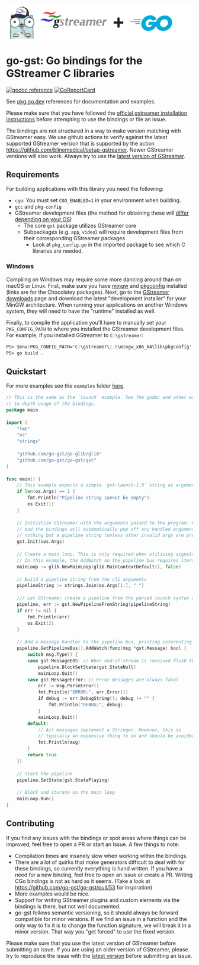 ![banner](./img/go-gst-banner.png)

# go-gst: Go bindings for the GStreamer C libraries

[![godoc reference](https://img.shields.io/badge/godoc-reference-blue.svg)](https://godoc.org/github.com/go-gst/go-gst)
[![GoReportCard](https://goreportcard.com/badge/github.com/go-gst/go-gst)](https://goreportcard.com/report/github.com/go-gst/go-gst)
<!-- ![](https://github.com/go-gst/go-gst/workflows/Tests/badge.svg) -->

See [pkg.go.dev](https://pkg.go.dev/github.com/go-gst/go-gst) references for documentation and examples.

Please make sure that you have followed the [official gstreamer installation instructions](https://gstreamer.freedesktop.org/documentation/installing/index.html?gi-language=c) before attempting to use the bindings or file an issue.

The bindings are not structured in a way to make version matching with GStreamer easy. We use github actions to verify against the latest supported GStreamer version that is supported by the action https://github.com/blinemedical/setup-gstreamer. Newer GStreamer versions will also work. Always try to use the [latest version of GStreamer](https://gstreamer.freedesktop.org/releases/).

## Requirements

For building applications with this library you need the following:

 - `cgo`: You must set `CGO_ENABLED=1` in your environment when building.
 - `gcc` and `pkg-config`
 - GStreamer development files (the method for obtaining these will [differ depending on your OS](https://gstreamer.freedesktop.org/documentation/installing/index.html?gi-language=c))
   - The core `gst` package utilizes GStreamer core
   - Subpackages (e.g. `app`, `video`) will require development files from their corresponding GStreamer packages
     - Look at `pkg_config.go` in the imported package to see which C libraries are needed.

### Windows

Compiling on Windows may require some more dancing around than on macOS or Linux.
First, make sure you have [mingw](https://chocolatey.org/packages/mingw) and [pkgconfig](https://chocolatey.org/packages/pkgconfiglite) installed (links are for the Chocolatey packages).
Next, go to the [GStreamer downloads](https://gstreamer.freedesktop.org/download/) page and download the latest "development installer" for your MinGW architecture. 
When running your applications on another Windows system, they will need to have the "runtime" installed as well.

Finally, to compile the application you'll have to manually set your `PKG_CONFIG_PATH` to where you installed the GStreamer development files.
For example, if you installed GStreamer to `C:\gstreamer`:

```ps
PS> $env:PKG_CONFIG_PATH='C:\gstreamer\1.0\mingw_x86_64\lib\pkgconfig'
PS> go build .
```

## Quickstart

For more examples see the `examples` folder [here](examples/).

```go
// This is the same as the `launch` example. See the godoc and other examples for more 
// in-depth usage of the bindings.
package main

import (
    "fmt"
    "os"
    "strings"

    "github.com/go-gst/go-glib/glib"
    "github.com/go-gst/go-gst/gst"
)

func main() {
    // This example expects a simple `gst-launch-1.0` string as arguments
    if len(os.Args) == 1 {
        fmt.Println("Pipeline string cannot be empty")
        os.Exit(1)
    }

    // Initialize GStreamer with the arguments passed to the program. Gstreamer
    // and the bindings will automatically pop off any handled arguments leaving
    // nothing but a pipeline string (unless other invalid args are present).
    gst.Init(&os.Args)

    // Create a main loop. This is only required when utilizing signals via the bindings.
    // In this example, the AddWatch on the pipeline bus requires iterating on the main loop.
    mainLoop := glib.NewMainLoop(glib.MainContextDefault(), false)

    // Build a pipeline string from the cli arguments
    pipelineString := strings.Join(os.Args[1:], " ")

    /// Let GStreamer create a pipeline from the parsed launch syntax on the cli.
    pipeline, err := gst.NewPipelineFromString(pipelineString)
    if err != nil {
        fmt.Println(err)
        os.Exit(2)
    }

    // Add a message handler to the pipeline bus, printing interesting information to the console.
    pipeline.GetPipelineBus().AddWatch(func(msg *gst.Message) bool {
        switch msg.Type() {
        case gst.MessageEOS: // When end-of-stream is received flush the pipeling and stop the main loop
            pipeline.BlockSetState(gst.StateNull)
            mainLoop.Quit()
        case gst.MessageError: // Error messages are always fatal
            err := msg.ParseError()
            fmt.Println("ERROR:", err.Error())
            if debug := err.DebugString(); debug != "" {
                fmt.Println("DEBUG:", debug)
            }
            mainLoop.Quit()
        default:
            // All messages implement a Stringer. However, this is
            // typically an expensive thing to do and should be avoided.
            fmt.Println(msg)
        }
        return true
    })

    // Start the pipeline
    pipeline.SetState(gst.StatePlaying)

    // Block and iterate on the main loop
    mainLoop.Run()
}
```

## Contributing

If you find any issues with the bindings or spot areas where things can be improved, feel free to open a PR or start an Issue. A few things to note:

 - Compilation times are insanely slow when working within the bindings.
 - There are a lot of quirks that make generators difficult to deal with for these bindings, so currently everything is hand written. If you have a need for a new binding, feel free to open an issue or create a PR. Writing CGo bindings is not as hard as it seems. (Take a look at https://github.com/go-gst/go-gst/pull/53 for inspiration)
 - More examples would be nice.
 - Support for writing GStreamer plugins and custom elements via the bindings is there, but not well documented.
 - go-gst follows semantic versioning, so it should always be forward compatible for minor versions. If we find an issue in a function and the only way to fix it is to change the function signature, we will break it in a minor version. That way you "get forced" to use the fixed version.

Please make sure that you use the latest version of GStreamer before submitting an issue. If you are using an older version of GStreamer, please try to reproduce the issue with the [latest version](https://gstreamer.freedesktop.org/releases/) before submitting an issue.